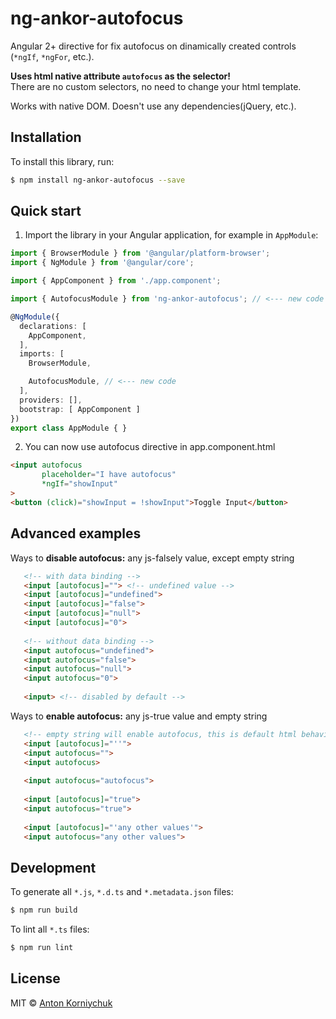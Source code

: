 # ng-ankor-autofocus

Angular 2+ directive for fix autofocus on dinamically created controls (`*ngIf`, `*ngFor`, etc.).

**Uses html native attribute `autofocus` as the selector!**  
There are no custom selectors, no need to change your html template.

Works with native DOM. Doesn't use any dependencies(jQuery, etc.).

## Installation

To install this library, run:

```bash
$ npm install ng-ankor-autofocus --save
```

## Quick start

1. Import the library in your Angular application, for example in `AppModule`:

```typescript
import { BrowserModule } from '@angular/platform-browser';
import { NgModule } from '@angular/core';

import { AppComponent } from './app.component';

import { AutofocusModule } from 'ng-ankor-autofocus'; // <--- new code

@NgModule({
  declarations: [
    AppComponent,
  ],
  imports: [
    BrowserModule,

    AutofocusModule, // <--- new code
  ],
  providers: [],
  bootstrap: [ AppComponent ]
})
export class AppModule { }
```

2. You can now use autofocus directive in app.component.html

```html
<input autofocus
       placeholder="I have autofocus"
       *ngIf="showInput"
>
<button (click)="showInput = !showInput">Toggle Input</button>
```

## Advanced examples

Ways to **disable autofocus:** any js-falsely value, except empty string

```html
   <!-- with data binding -->
   <input [autofocus]=""> <!-- undefined value -->
   <input [autofocus]="undefined">
   <input [autofocus]="false">
   <input [autofocus]="null">
   <input [autofocus]="0">
   
   <!-- without data binding -->
   <input autofocus="undefined">
   <input autofocus="false">
   <input autofocus="null">
   <input autofocus="0">
   
   <input> <!-- disabled by default -->
``` 

Ways to **enable autofocus:** any js-true value and empty string

```html
   <!-- empty string will enable autofocus, this is default html behavior -->
   <input [autofocus]="''">
   <input autofocus="">
   <input autofocus>
   
   <input autofocus="autofocus">
   
   <input [autofocus]="true">
   <input autofocus="true">
   
   <input [autofocus]="'any other values'">
   <input autofocus="any other values">
```

## Development

To generate all `*.js`, `*.d.ts` and `*.metadata.json` files:

```bash
$ npm run build
```

To lint all `*.ts` files:

```bash
$ npm run lint
```

## License

MIT © [Anton Korniychuk](mailto:dev@korniychuk.pro)
